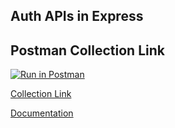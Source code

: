 ## Auth APIs in Express 


## Postman Collection Link

[![Run in Postman](https://run.pstmn.io/button.svg)](https://app.getpostman.com/run-collection/15160037-58cafb8f-7de6-4ee7-9150-1a396e41b348?action=collection%2Ffork&collection-url=entityId%3D15160037-58cafb8f-7de6-4ee7-9150-1a396e41b348%26entityType%3Dcollection%26workspaceId%3D99ce025f-fc71-4c4b-ac64-c29a7ac1f93b)

[Collection Link](https://www.postman.com/team-rizwan/workspace/public-workspace/collection/15160037-58cafb8f-7de6-4ee7-9150-1a396e41b348?action=share&creator=15160037)

[Documentation](https://documenter.getpostman.com/view/15160037/2s93RQSDy1)
